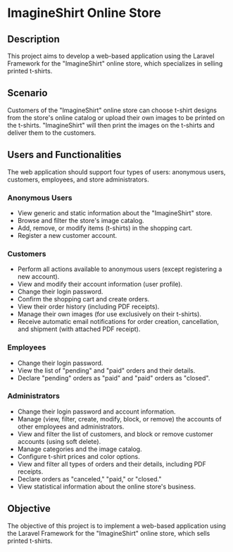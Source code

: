 # ImagineShirt Online Store

## Description

This project aims to develop a web-based application using the Laravel Framework for the "ImagineShirt" online store, which specializes in selling printed t-shirts.

## Scenario

Customers of the "ImagineShirt" online store can choose t-shirt designs from the store's online catalog or upload their own images to be printed on the t-shirts. "ImagineShirt" will then print the images on the t-shirts and deliver them to the customers.

## Users and Functionalities

The web application should support four types of users: anonymous users, customers, employees, and store administrators.

### Anonymous Users
- View generic and static information about the "ImagineShirt" store.
- Browse and filter the store's image catalog.
- Add, remove, or modify items (t-shirts) in the shopping cart.
- Register a new customer account.

### Customers
- Perform all actions available to anonymous users (except registering a new account).
- View and modify their account information (user profile).
- Change their login password.
- Confirm the shopping cart and create orders.
- View their order history (including PDF receipts).
- Manage their own images (for use exclusively on their t-shirts).
- Receive automatic email notifications for order creation, cancellation, and shipment (with attached PDF receipt).

### Employees
- Change their login password.
- View the list of "pending" and "paid" orders and their details.
- Declare "pending" orders as "paid" and "paid" orders as "closed".

### Administrators
- Change their login password and account information.
- Manage (view, filter, create, modify, block, or remove) the accounts of other employees and administrators.
- View and filter the list of customers, and block or remove customer accounts (using soft delete).
- Manage categories and the image catalog.
- Configure t-shirt prices and color options.
- View and filter all types of orders and their details, including PDF receipts.
- Declare orders as "canceled," "paid," or "closed."
- View statistical information about the online store's business.

## Objective

The objective of this project is to implement a web-based application using the Laravel Framework for the "ImagineShirt" online store, which sells printed t-shirts.
